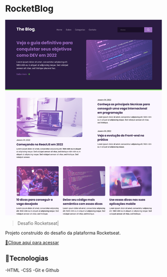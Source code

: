 # RocketBlog

![preview](./.github/preview.png)

> Desafio Rocketseat|

Projeto construído do desafio da plataforma Rocketseat.

[🔗Clique aqui para acessar](https://pedrosantiagodev.github.io/Desafios-RocketBlog/)

## 🚀Tecnologias

-HTML
-CSS
-Git e Github
